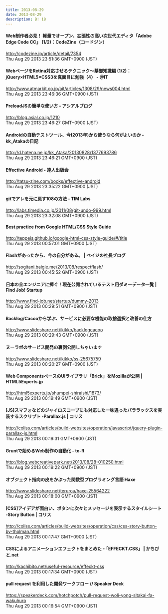 ```yaml
---
title: 2013-08-29
date: 2013-08-29
description: B! 18
---
```


#### Web制作者必見！  軽量でオープン、拡張性の高い次世代エディタ「Adobe Edge Code CC」 (1/2)：CodeZine（コードジン）
http://codezine.jp/article/detail/7354<br>
Thu Aug 29 2013 23:51:36 GMT+0900 (JST)<br>


####  WebページをRetina対応させるテクニック～基礎知識編 (1/2)：jQuery×HTML5×CSS3を真面目に勉強（4） - ＠IT
http://www.atmarkit.co.jp/ait/articles/1308/29/news004.html<br>
Thu Aug 29 2013 23:46:36 GMT+0900 (JST)<br>


#### PreloadJSの簡単な使い方 - アシアルブログ
http://blog.asial.co.jp/1210<br>
Thu Aug 29 2013 23:46:27 GMT+0900 (JST)<br>


#### Androidの自動テストツール、今(2013年)から使うなら何がよいのか - kk_Atakaの日記
http://d.hatena.ne.jp/kk_Ataka/20130828/1377693786<br>
Thu Aug 29 2013 23:46:21 GMT+0900 (JST)<br>


####  Effective Android - 達人出版会 
http://tatsu-zine.com/books/effective-android<br>
Thu Aug 29 2013 23:35:22 GMT+0900 (JST)<br>


#### gitでアレを元に戻す108の方法 - TIM Labs
http://labs.timedia.co.jp/2011/08/git-undo-999.html<br>
Thu Aug 29 2013 23:32:08 GMT+0900 (JST)<br>


#### Best practice from Google HTML/CSS Style Guide
http://teppeis.github.io/google-html-css-style-guide/#/title<br>
Thu Aug 29 2013 00:57:01 GMT+0900 (JST)<br>


#### Flashがあったから、今の自分がある。 | ベイジの社長ブログ
http://sogitani.baigie.me/2013/08/respectflash/<br>
Thu Aug 29 2013 00:45:52 GMT+0900 (JST)<br>


#### 日本の全エンジニアに捧ぐ！現在公開されているテスト用ダミーデータ一覧 | Find Job! Startup
http://www.find-job.net/startup/dummy-2013<br>
Thu Aug 29 2013 00:29:51 GMT+0900 (JST)<br>


#### Backlog/Cacooから学ぶ、サービスに必要な機能の取捨選択と改善の仕方
http://www.slideshare.net/ikikko/backlogcacoo<br>
Thu Aug 29 2013 00:29:43 GMT+0900 (JST)<br>


#### ヌーラボのサービス開発の裏側公開しちゃいます
http://www.slideshare.net/ikikko/ss-25675759<br>
Thu Aug 29 2013 00:20:27 GMT+0900 (JST)<br>


#### Web ComponentsベースのUIライブラリ「Brick」をMozillaが公開 | HTML5Experts.jp
http://html5experts.jp/shumpei-shiraishi/1873/<br>
Thu Aug 29 2013 00:19:49 GMT+0900 (JST)<br>


####   [JS]スマフォなどのジャイロスコープにも対応した一味違ったパララックスを実装するスクリプト -Parallax.js | コリス
http://coliss.com/articles/build-websites/operation/javascript/jquery-plugin-parallax-js.html<br>
Thu Aug 29 2013 00:19:31 GMT+0900 (JST)<br>


#### Gruntで始めるWeb制作の自動化 - to-R
http://blog.webcreativepark.net/2013/08/28-010250.html<br>
Thu Aug 29 2013 00:19:22 GMT+0900 (JST)<br>


#### オブジェクト指向の皮をかぶった関数型プログラミング言語 Haxe
http://www.slideshare.net/terurou/haxe-25564222<br>
Thu Aug 29 2013 00:18:00 GMT+0900 (JST)<br>


####   [CSS]アイデアが面白い、ボタンに次々とメッセージを表示するスタイルシート -Story Button | コリス
http://coliss.com/articles/build-websites/operation/css/css-story-button-by-tholman.html<br>
Thu Aug 29 2013 00:17:47 GMT+0900 (JST)<br>


#### CSSによるアニメーションエフェクトをまとめた・「EFFECKT.CSS」 | かちびと.net
http://kachibito.net/useful-resource/effeckt-css<br>
Thu Aug 29 2013 00:17:34 GMT+0900 (JST)<br>


#### pull request を利用した開発ワークフロー // Speaker Deck
https://speakerdeck.com/hotchpotch/pull-request-woli-yong-sitakai-fa-wakuhuro<br>
Thu Aug 29 2013 00:16:54 GMT+0900 (JST)<br>


